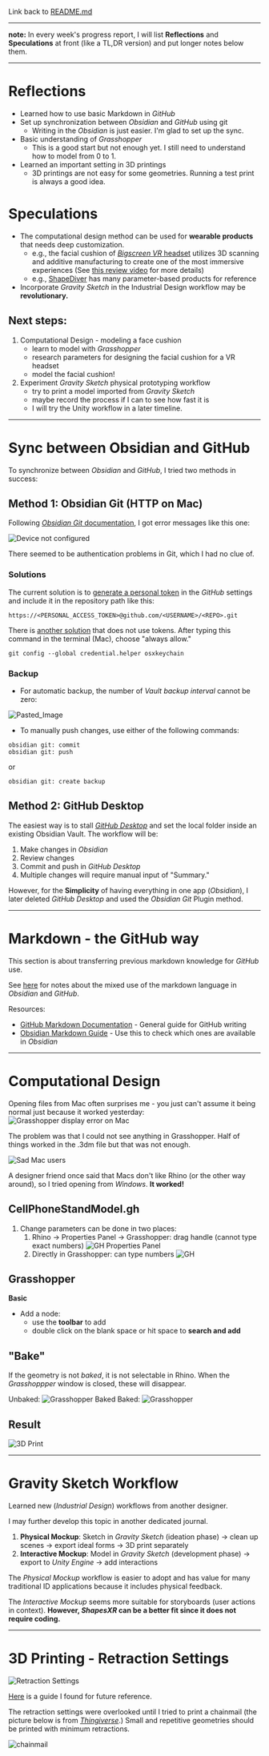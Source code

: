 Link back to [README.md](../README.md)

---

**note:** 
In every week's progress report, I will list **Reflections** and **Speculations** at front (like a TL,DR version) and put longer notes below them. 

---
# Reflections
- Learned how to use basic Markdown in *GitHub*
- Set up synchronization between *Obsidian* and *GitHub* using git
	- Writing in the *Obsidian* is just easier. I'm glad to set up the sync.   
- Basic understanding of *Grasshopper*
	- This is a good start but not enough yet. I still need to understand how to model from 0 to 1.  
- Learned an important setting in 3D printings
	- 3D printings are not easy for some geometries. Running a test print is always a good idea. 

# Speculations
- The computational design method can be used for **wearable products** that needs deep customization. 
	- e.g., the facial cushion of [*Bigscreen VR* headset](https://www.bigscreenvr.com/) utilizes 3D scanning and additive manufacturing to create one of the most immersive experiences (See [this review video](https://www.youtube.com/watch?v=obAhWP9vkhU&pp=ygUTYmlnIHNjcmVlbiB2ciBzYWRseQ%3D%3D) for more details)
	- e.g., [ShapeDiver](**https://shapediver.com/**) has many parameter-based products for reference
- Incorporate *Gravity Sketch* in the Industrial Design workflow may be **revolutionary.** 

## Next steps:
1. Computational Design - modeling a face cushion
	- learn to model with *Grasshopper*
	- research parameters for designing the facial cushion for a VR headset
	- model the facial cushion!
2. Experiment *Gravity Sketch* physical prototyping workflow
	- try to print a model imported from *Gravity Sketch*
	- maybe record the process if I can to see how fast it is
	- I will try the Unity workflow in a later timeline. 

---
# Sync between Obsidian and GitHub
To synchronize between *Obsidian* and *GitHub*, I tried two methods in success: 
## Method 1: Obsidian Git (HTTP on Mac)
Following [*Obsidian Git* documentation](https://publish.obsidian.md/git-doc/Getting+Started), I got error messages like this one: 

![Device not configured](https://kattsun.dev/img/Pasted%20image%2020210528092236.png)

There seemed to be authentication problems in Git, which I had no clue of. 

### Solutions
The current solution is to  [generate a personal token](https://linked-blog-starter.vercel.app/connect-obsidian-vault-with-github) in the *GitHub* settings and include it in the repository path like this: 
```
https://<PERSONAL_ACCESS_TOKEN>@github.com/<USERNAME>/<REPO>.git
```

There is [another solution](https://kattsun.dev/posts/2021-05-28-obsidian-git-authentication-error/) that does not use tokens. After typing this command in the terminal (Mac), choose "always allow."

```
git config --global credential.helper osxkeychain
```

### Backup
- For automatic backup, the number of *Vault backup interval* cannot be zero:

![Pasted_Image](_attachments/Pasted_image_20230830213813.png)

- To manually push changes, use either of the following commands:
```
obsidian git: commit
obsidian git: push
```
or
```
obsidian git: create backup
```

## Method 2: GitHub Desktop 
The easiest way is to stall [*GitHub Desktop*](https://desktop.github.com) and set the local folder inside an existing Obsidian Vault. The workflow will be: 
1. Make changes in *Obsidian*
2. Review changes
3. Commit and push in *GitHub Desktop*
4. Multiple changes will require manual input of "Summary."

However, for the **Simplicity** of having everything in one app (*Obsidian*), I later deleted *GitHub Desktop* and used the *Obsidian Git* Plugin method. 

---

# Markdown - the GitHub way
This section is about transferring previous markdown knowledge for *GitHub* use. 

See [here](../projects/documents/_GitHub_Favored_Markdown.md) for notes about the mixed use of the markdown language in *Obsidian* and *GitHub*.

Resources: 
- [GitHub Markdown Documentation](https://docs.github.com/en/get-started/writing-on-github/getting-started-with-writing-and-formatting-on-github) - General guide for GitHub writing
- [Obsidian Markdown Guide](https://www.markdownguide.org/tools/obsidian/) - Use this to check which ones are available in *Obsidian*

---

# Computational Design
Opening files from Mac often surprises me - you just can't assume it being normal just because it worked yesterday: 
![Grasshopper display error on Mac](_attachments/Grasshopper_display_error.png)

The problem was that I could not see anything in Grasshopper. Half of things worked in the .3dm file but that was not enough. 

![Sad Mac users](_attachments/why_buy_a_mac.jpg)

A designer friend once said that Macs don't like Rhino (or the other way around), so I tried opening from *Windows*. **It worked!**

## CellPhoneStandModel.gh
1. Change parameters can be done in two places:
	1. Rhino -> Properties Panel -> Grasshopper: drag handle (cannot type exact numbers)
		![GH Properties Panel](_attachments/PropertiesPanel.png)
	2. Directly in Grasshopper: can type numbers ![GH](_attachments/GH_Nodes.png)

## Grasshopper
**Basic**
- Add a node:
	- use the **toolbar** to add
	- double click on the blank space or hit space to **search and add**

## "Bake"
If the geometry is not *baked*, it is not selectable in Rhino. When the *Grasshoppper* window is closed, these will disappear. 

Unbaked: 
![Grasshopper Baked](_attachments/Grasshopper_Unbaked.png)
Baked: 
![Grasshopper](_attachments/Grasshopper_Baked.png)

## Result
![3D Print](_attachments/3DPrint.jpg)

---
# Gravity Sketch Workflow
Learned new (*Industrial Design*) workflows from another designer. 

I may further develop this topic in another dedicated journal. 

1. **Physical Mockup**: Sketch in *Gravity Sketch* (ideation phase) -> clean up scenes -> export ideal forms -> 3D print separately
2. **Interactive Mockup**: Model in *Gravity Sketch* (development phase) -> export to *Unity Engine* -> add interactions

The *Physical Mockup* workflow is easier to adopt and has value for many traditional ID applications because it includes physical feedback. 

The *Interactive Mockup* seems more suitable for storyboards (user actions in context). **However, *ShapesXR* can be a better fit since it does not require coding.** 

---

# 3D Printing - Retraction Settings

![Retraction Settings](_attachments/Retraction_Settings.png)

[Here](https://all3dp.com/2/ender-3-pro-v2-retraction-settings-all-you-need-to-know/#:~:text=But%2C%20more%20importantly%2C%20too%20high,or%20even%20break%20mid%2Dprint.) is a guide I found for future reference.

The retraction settings were overlooked until I tried to print a chainmail (the picture below is from [*Thingiverse*](https://www.thingiverse.com/thing:2437081).) Small and repetitive geometries should be printed with minimum retractions.  

![chainmail](https://cdn.thingiverse.com/renders/5c/de/20/ac/31/126aac493a35688707ef6c6b0881315e_preview_featured.jpg)

 